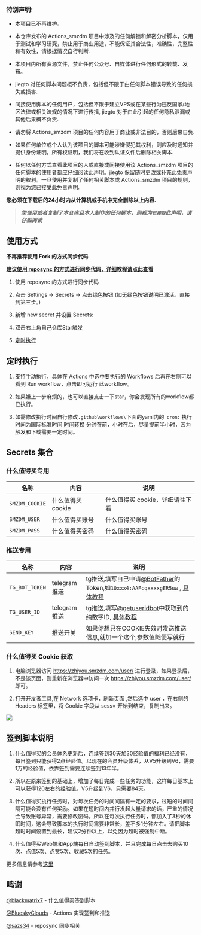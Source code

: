 ### 特别声明: 

* 本项目已不再维护。

* 本仓库发布的 Actions_smzdm 项目中涉及的任何解锁和解密分析脚本，仅用于测试和学习研究，禁止用于商业用途，不能保证其合法性，准确性，完整性和有效性，请根据情况自行判断.

* 本项目内所有资源文件，禁止任何公众号、自媒体进行任何形式的转载、发布。

* jiegto 对任何脚本问题概不负责，包括但不限于由任何脚本错误导致的任何损失或损害.

* 间接使用脚本的任何用户，包括但不限于建立VPS或在某些行为违反国家/地区法律或相关法规的情况下进行传播, jiegto 对于由此引起的任何隐私泄漏或其他后果概不负责.

* 请勿将 Actions_smzdm 项目的任何内容用于商业或非法目的，否则后果自负.

* 如果任何单位或个人认为该项目的脚本可能涉嫌侵犯其权利，则应及时通知并提供身份证明，所有权证明，我们将在收到认证文件后删除相关脚本.

* 任何以任何方式查看此项目的人或直接或间接使用该 Actions_smzdm 项目的任何脚本的使用者都应仔细阅读此声明。jiegto 保留随时更改或补充此免责声明的权利。一旦使用并复制了任何相关脚本或 Actions_smzdm 项目的规则，则视为您已接受此免责声明.

 **您必须在下载后的24小时内从计算机或手机中完全删除以上内容.**  </br>
> ***您使用或者复制了本仓库且本人制作的任何脚本，则视为`已接受`此声明，请仔细阅读*** 

## 使用方式

**不再推荐使用 Fork 的方式同步代码**

**[建议使用 reposync 的方式进行同步代码，详细教程请点此查看](https://github.com/sazs34/MyActions/blob/master/backup/reposync.md)**

1. 使用 reposync 的方式进行同步代码

2. 点击 Settings -> Secrets -> 点击绿色按钮 (如无绿色按钮说明已激活。直接到第三步。)

3. 新增 new secret 并设置 Secrets:

4. 双击右上角自己仓库Star触发

5. [定时执行](##定时执行)

## 定时执行

1. 支持手动执行，具体在 Actions 中选中要执行的 Workflows 后再在右侧可以看到 Run workflow，点击即可运行 此workflow。

2. 如果嫌上一步麻烦的，也可以直接点击一下star，你会发现所有的workflow都已执行。

3. 如需修改执行时间自行修改`.github\workflows\`下面的yaml内的` cron:` 执行时间为国际标准时间 [时间转换](http://www.timebie.com/cn/universalbeijing.php) 分钟在前，小时在后，尽量提前半小时，因为触发和下载需要一定时间。

## Secrets 集合

### 什么值得买专用

| 名称     | 内容           |   说明  |
| -------- | ------------- |   ----- |
| `SMZDM_COOKIE`          |   什么值得买 cookie    |什么值得买 cookie，详细请往下看|
| `SMZDM_USER`            |   什么值得买账号        |什么值得买账号|
| `SMZDM_PASS`          |   什么值得买密码        |什么值得买密码|

### 推送专用

| 名称     | 内容           |   说明  |
| -------- | ------------- |   ----- |
| `TG_BOT_TOKEN`          |   telegram推送        | tg推送,填写自己申请[@BotFather](https://t.me/BotFather)的Token,如`10xxx4:AAFcqxxxxgER5uw` , [具体教程](https://github.com/lxk0301/scripts/pull/37#issuecomment-692415594) |
| `TG_USER_ID`            |   telegram推送        | tg推送,填写[@getuseridbot](https://t.me/getuseridbot)中获取到的纯数字ID, [具体教程](https://github.com/lxk0301/scripts/pull/37#issuecomment-692415594) |
| `SEND_KEY`              |     推送开关           |如果你想只在COOKIE失效时发送推送信息,就加一个这个,参数值随便写就行|

### 什么值得买 Cookie 获取

1. 电脑浏览器访问 https://zhiyou.smzdm.com/user/ 进行登录，如果登录后，不是该页面，则重新在浏览器中访问一次 https://zhiyou.smzdm.com/user/ 即可。

2. 打开开发者工具,在 Network 选项卡，刷新页面 ,然后选中 user ，在右侧的 Headers 标签里，将 Cookie 字段从 sess= 开始到结束，复制出来。

![](https://github.com/jiegto/Actions_smzdm/blob/main/backup/SMZDM_Cookie.jpg?raw=true)

## 签到脚本说明

1. 什么值得买的会员体系更新后，连续签到30天加30经验值的福利已经没有，每日签到只能获得2点经验值。以现在的会员升级体系，从V5升级到V6，需要1万的经验值，依靠签到需要连续签到13年半。

2. 所以在原来签到的基础上，增加了每日完成一些任务的功能，这样每日基本上可以获得120左右的经验值。V5升级到V6，只需要84天。

3. 什么值得买执行任务时，对每次任务的时间间隔有一定的要求，过短的时间间隔可能会没有任何奖励。如果在短时间内并行发起大量请求的话，严重的情况会导致账号异常，需要修改密码。所以在每次执行任务时，都加入了3秒的休眠时间，这会导致脚本的执行时间需要非常长，差不多1分钟左右。请把脚本超时时间设置到最长，建议2分钟以上，以免因为超时被强制中断。

4. 什么值得买Web端和App端每日自动签到脚本，并且完成每日点击去购买10次、点值5次、点赞5次、收藏5次的任务。

更多信息请参考[这里](https://github.com/blackmatrix7/ios_rule_script/blob/master/script/smzdm/README.md)

## 鸣谢

[@blackmatrix7](https://github.com/blackmatrix7/ios_rule_script/tree/master/script/smzdm) - 什么值得买签到脚本

[@BlueskyClouds](https://github.com/BlueskyClouds/My-Actions)  - Actions 实现签到和推送

[@sazs34](https://github.com/sazs34)  - reposync 同步相关

